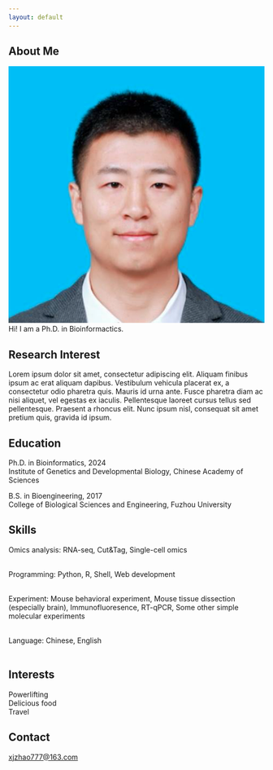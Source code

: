 ```yaml
---
layout: default
---
```


## About Me
<img class="profile-picture" src="profile-zxj.png">
Hi! I am a Ph.D. in Bioinformactics.

## Research Interest
Lorem ipsum dolor sit amet, consectetur adipiscing elit. Aliquam finibus ipsum ac erat aliquam dapibus. Vestibulum vehicula placerat ex, a consectetur odio pharetra quis. Mauris id urna ante. Fusce pharetra diam ac nisi aliquet, vel egestas ex iaculis. Pellentesque laoreet cursus tellus sed pellentesque. Praesent a rhoncus elit. Nunc ipsum nisl, consequat sit amet pretium quis, gravida id ipsum.

## Education
Ph.D. in Bioinformatics, 2024 <br>
Institute of Genetics and Developmental Biology, Chinese Academy of Sciences <br>

B.S. in Bioengineering, 2017 <br>
College of Biological Sciences and Engineering, Fuzhou University <br>

## Skills
Omics analysis: RNA-seq, Cut&Tag, Single-cell omics <br><br>

Programming: Python, R, Shell, Web development <br><br>

Experiment: Mouse behavioral experiment, Mouse tissue dissection (especially brain), Immunofluoresence, RT-qPCR, Some other simple molecular experiments <br><br>

Language: Chinese, English <br><br>

## Interests
Powerlifting <br>
Delicious food <br>
Travel <br>

## Contact
xjzhao777@163.com <br>

